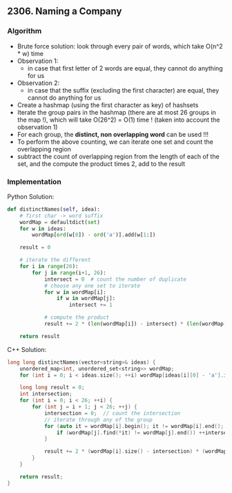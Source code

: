 ## 2306. Naming a Company
### Algorithm
- Brute force solution: look through every pair of words, which take O(n^2 * w) time
- Observation 1: 
    - in case that first letter of 2 words are equal, they cannot do anything for us
- Observation 2:
    - in case that the suffix (excluding the first character) are equal, they cannot do anything for us
- Create a hashmap (using the first character as key) of hashsets
- Iterate the group pairs in the hashmap (there are at most 26 groups in the map !), which will take O(26^2) = O(1) time ! (taken into account the observation 1)
- For each group, the **distinct, non overlapping word** can be used !!!
- To perform the above counting, we can iterate one set and count the overlapping region
- subtract the count of overlapping region from the length of each of the set, and the compute the product times 2, add to the result
### Implementation
Python Solution:
```python
def distinctNames(self, idea):
    # first char -> word suffix
    wordMap = defaultdict(set)
    for w in ideas:
        wordMap[ord(w[0]) - ord('a')].add(w[1:])

    result = 0

    # iterate the different 
    for i in range(26):
        for j in range(i+1, 26):
            intersect = 0  # count the number of duplicate
            # choose any one set to iterate
            for w in wordMap[i]:
                if w in wordMap[j]:
                    intersect += 1

            # compute the product
            result += 2 * (len(wordMap[i]) - intersect) * (len(wordMap[j]) - intersect)

    return result
```
C++ Solution:
```cpp
long long distinctNames(vector<string>& ideas) {
    unordered_map<int, unordered_set<string>> wordMap;
    for (int i = 0; i < ideas.size(); ++i) wordMap[ideas[i][0] - 'a'].insert(ideas[i].substr(1, ideas[i].length() - 1));

    long long result = 0;
    int intersection;
    for (int i = 0; i < 26; ++i) {
        for (int j = i + 1; j < 26; ++j) {
            intersection = 0;  // count the intersection
            // iterate through any of the group
            for (auto it = wordMap[i].begin(); it != wordMap[i].end(); ++it) {
                if (wordMap[j].find(*it) != wordMap[j].end()) ++intersection;
            }

            result += 2 * (wordMap[i].size() - intersection) * (wordMap[j].size() - intersection);
        }
    }

    return result;
}
```